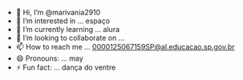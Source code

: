 - 👋 Hi, I’m @marivania2910
- 👀 I’m interested in ... espaço
- 🌱 I’m currently learning ... alura
- 💞️ I’m looking to collaborate on ...
- 📫 How to reach me ... 0000125067159SP@al.educacao.sp.gov.br
- 😄 Pronouns: ... may
- ⚡ Fun fact: ... dança do ventre

<!---
marivania2910/marivania2910 is a ✨ special ✨ repository because its `README.md` (this file) appears on your GitHub profile.
You can click the Preview link to take a look at your changes.
--->
